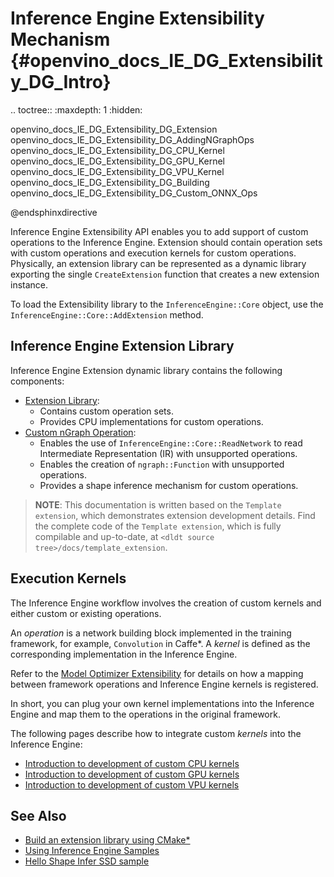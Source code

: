 # Inference Engine Extensibility Mechanism {#openvino_docs_IE_DG_Extensibility_DG_Intro}

.. toctree::
   :maxdepth: 1
   :hidden:
   
   openvino_docs_IE_DG_Extensibility_DG_Extension
   openvino_docs_IE_DG_Extensibility_DG_AddingNGraphOps
   openvino_docs_IE_DG_Extensibility_DG_CPU_Kernel
   openvino_docs_IE_DG_Extensibility_DG_GPU_Kernel
   openvino_docs_IE_DG_Extensibility_DG_VPU_Kernel
   openvino_docs_IE_DG_Extensibility_DG_Building
   openvino_docs_IE_DG_Extensibility_DG_Custom_ONNX_Ops


@endsphinxdirective

Inference Engine Extensibility API enables you to add support of custom operations to the Inference Engine.
Extension should contain operation sets with custom operations and execution kernels for custom operations.
Physically, an extension library can be represented as a dynamic library exporting the single `CreateExtension` function
that creates a new extension instance.

To load the Extensibility library to the `InferenceEngine::Core` object, use the
`InferenceEngine::Core::AddExtension` method.

## Inference Engine Extension Library

Inference Engine Extension dynamic library contains the following components:

 * [Extension Library](Extension.md):
    - Contains custom operation sets.
    - Provides CPU implementations for custom operations.
 * [Custom nGraph Operation](AddingNGraphOps.md):
    - Enables the use of `InferenceEngine::Core::ReadNetwork` to read Intermediate Representation (IR) with unsupported
    operations.
    - Enables the creation of `ngraph::Function` with unsupported operations.
    - Provides a shape inference mechanism for custom operations.

> **NOTE**: This documentation is written based on the `Template extension`, which demonstrates extension development details. Find the complete code of the `Template extension`, which is fully compilable and up-to-date, at `<dldt source tree>/docs/template_extension`.

## Execution Kernels

The Inference Engine workflow involves the creation of custom kernels and either custom or existing operations.

An _operation_ is a network building block implemented in the training framework, for example, `Convolution` in Caffe*.
A _kernel_ is defined as the corresponding implementation in the Inference Engine.

Refer to the [Model Optimizer Extensibility](../../MO_DG/prepare_model/customize_model_optimizer/Customize_Model_Optimizer.md)
for details on how a mapping between framework operations and Inference Engine kernels is registered.

In short, you can plug your own kernel implementations into the Inference Engine and map them to the operations in the original framework.

The following pages describe how to integrate custom _kernels_ into the Inference Engine:

 * [Introduction to development of custom CPU kernels](CPU_Kernel.md)
 * [Introduction to development of custom GPU kernels](GPU_Kernel.md)
 * [Introduction to development of custom VPU kernels](VPU_Kernel.md)

## See Also

* [Build an extension library using CMake*](Building.md)
* [Using Inference Engine Samples](../Samples_Overview.md)
* [Hello Shape Infer SSD sample](../../../inference-engine/samples/hello_reshape_ssd/README.md)
